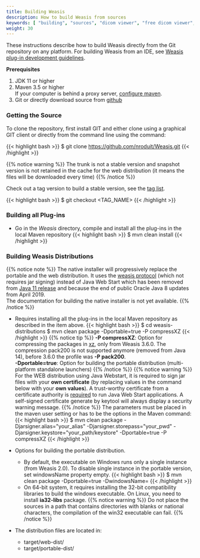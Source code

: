 ```yaml
---
title: Building Weasis
description: How to build Weasis from sources
keywords: [ "building", "sources", "dicom viewer", "free dicom viewer", "open source dicom viewer", "weasis dicom viewer",  "multi-platform dicom viewer", "dicom", "pacs", "pacs viewer" ]
weight: 30
---
```


These instructions describe how to build Weasis directly from the Git repository on any platform. For building Weasis from an IDE, see [Weasis plug-in development guidelines](../guidelines).

**Prerequisites**

1.  JDK 11 or higher
2.  Maven 3.5 or higher<br>
    If your computer is behind a proxy server, <a target="_blank" href="http://maven.apache.org/guides/mini/guide-proxies.html">configure maven</a>.
3.  Git or directly download source from <a target="_blank" href="https://github.com/nroduit/Weasis">github</a>

### Getting the Source

To clone the repository, first install GIT and either clone using a graphical GIT client or directly from the command line using the command:

{{< highlight bash >}}
$ git clone https://github.com/nroduit/Weasis.git
{{< /highlight >}}

{{% notice warning %}}
The trunk is not a stable version and snapshot version is not retained in the cache for the web distribution (it means the files will be downloaded every time)
{{% /notice %}}

Check out a tag version to build a stable version, see the <a target="_blank" href="https://github.com/nroduit/Weasis/tags">tag list</a>.

{{< highlight bash >}}
$ git checkout <TAG_NAME>
{{< /highlight >}}

### Building all Plug-ins

- Go in the *Weasis* directory, compile and install all the plug-ins in the local Maven repository
{{< highlight bash >}}
$ mvn clean install
{{< /highlight >}}


### Building Weasis Distributions

{{% notice note %}}
The native installer will progressively replace the portable and the web distribution. It uses the [weasis protocol](../../getting-started/weasis-protocol) (which not requires jar signing) instead of Java Web Start which has been removed from <a target="_blank" href="https://www.oracle.com/technetwork/java/javase/11-relnote-issues-5012449.html#JDK-8185077">Java 11 release</a> and because the end of public Oracle Java 8 updates from April 2019.<br>
The documentation for building the native installer is not yet available.
{{% /notice %}}

- Requires installing all the plug-ins in the local Maven repository as described in the item above.
{{< highlight bash >}}
$ cd weasis-distributions
$ mvn clean package -Dportable=true -P compressXZ
{{< /highlight >}}
{{% notice tip %}}
**-P compressXZ**: Option for compressing the packages in <a target="_blank" href="https://en.wikipedia.org/wiki/XZ_Utils">xz</a>, only from Weasis 3.6.0. The compression pack200 is not supported anymore (removed from Java 14), before 3.6.0 the profile was **-P pack200**.<br>
**-Dportable=true**: Option for building the portable distribution (multi-platform standalone launchers)
{{% /notice %}}
{{% notice warning %}}
For the WEB distribution using Java Webstart, it is required to sign jar files with your **own certificate** (by replacing values in the command below with your **own values**). A trust-worthy certificate from a certificate authority is  <a target="_blank" href="https://blogs.oracle.com/java-platform-group/entry/code_signing_understanding_who_and">required</a> to run Java Web Start applications. A self-signed certificate generate by keytool will always display a security warning message.
{{% /notice %}}
The parameters must be placed in the maven user setting or has to be the options in the Maven command:
{{< highlight bash >}}
$ mvn clean package -Djarsigner.alias="your_alias" -Djarsigner.storepass="your_pwd" -Djarsigner.keystore="your_path/keystore" -Dportable=true -P compressXZ
{{< /highlight >}}


<!-- -->

-  Options for building the portable distribution.
    - By default, the executable on Windows runs only a single instance (from Weasis 2.0). To disable single instance in the portable version, set windowsName property empty.
{{< highlight bash >}}
$ mvn clean package -Dportable=true -DwindowsName=
{{< /highlight >}}
    -  On 64-bit system, it requires installing the 32-bit compatibility libraries to build the windows executable. On Linux, you need to install **ia32-libs** package.
{{% notice warning %}}
Do not place the sources in a path that contains directories with blanks or national characters, the compilation of the win32 executable can fail.
{{% /notice %}}

- The distribution files are located in:
    - target/web-dist/
    - target/portable-dist/
